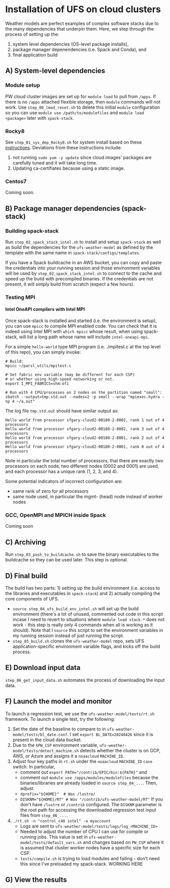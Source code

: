 # Installation of UFS on cloud clusters

Weather models are perfect examples of complex software 
stacks due to the many dependencies that underpin them.
Here, we step through the process of setting up the:
1. system level dependencies (OS-level package installs),
2. package manager depenendencies (i.e. Spack and Conda), and
3. final application build

## A) System-level dependencies

### Module setup

PW cloud cluster images are set up for `module load` to pull from `/apps`. If there
is no `/apps` attached flexible storage, then `module` commands will not work. Use
`step_00_lmod_reset.sh` to delete this initial `module` configuration so you can use
`module use /path/to/modulefiles` and `module load <package>` later with `spack-stack`.

### Rocky8

See `step_01_sys_dep_Rocky8.sh` for system install based on these 
[instructions](https://spack-stack.readthedocs.io/en/latest/NewSiteConfigs.html#prerequisites-red-hat-centos-8-one-off). 
Deviations from these instructions include:
1. not running `sudo yum -y update` since cloud images' packages 
   are carefully tuned and it will take long time.
2. Updating ca-certifiates because using a static image.

### Centos7

Coming soon.

## B) Package manager dependencies (spack-stack)

### Building spack-stack

Run `step_02_spack_stack_intel.sh` to install and setup `spack-stack` as
well as build the dependencies for the `ufs-weather-model` as defined by
the template with the same name in `spack-stack/configs/templates`.

If you have a Spack buildcache in an AWS bucket, you can copy and paste the
credentials into your running session and those environment variables will
be used by `step_02_spack_stack_intel.sh` to connect to the cache and
speed up the build with precompiled binaries. If the credentials are not
present, it will simply build from scratch (expect a few hours).

### Testing MPI

#### Intel OneAPI compilers with Intel MPI

Once spack-stack is installed and started (i.e. the environment is setup),
you can use `mpicc` to compile MPI enabled code. You can check that it is
indeed using Intel MPI with `which mpicc` whose result, when using spack-stack,
will list a long path whose name will include `intel-oneapi-mpi`.

For a simple `hello-world` type MPI program (i.e. ./mpitest.c at the
top level of this repo), you can simply invoke:
```
# Build:
mpicc ~/parsl_utils/mpitest.c

# Set fabric env variable (may be different for each CSP)
# or whether using high-speed networking or not.
export I_MPI_FABRICS=shm:ofi

# Run with 4 CPU/processes on 2 nodes on the partition named "small":
sbatch --output=tmp.std.out --nodes=2 -p small --wrap "mpiexec.hydra -np 4 ~/a.out"
```
The log file `tmp.std.out` should have similar output as:
```
Hello world from processor sfgary-cloud2-00180-2-0002, rank 1 out of 4 processors
Hello world from processor sfgary-cloud2-00180-2-0002, rank 3 out of 4 processors
Hello world from processor sfgary-cloud2-00180-2-0001, rank 2 out of 4 processors
Hello world from processor sfgary-cloud2-00180-2-0001, rank 0 out of 4 processors
```
Note in particular the total number of processors, that there are exactly two
processors on each node, two different nodes (0002 and 0001) are used, and each
processor has a unique rank (1, 2, 3, and 4).

Some potential indicators of incorrect configuration are:
+ same rank of zero for all processors
+ same node used, in particular the mgmt- (head) node instead of worker nodes

### GCC, OpenMPI and MPICH inside Spack

Coming soon

## C) Archiving

Run `step_03_push_to_buildcache.sh` to save the binary executables to the buildcache
so they can be used later. This step is optional.

## D) Final build

The build has two parts: 1) setting up the build environment (i.e. access to the libraries
and executables in `spack-stack`) and 2) actually compiling the core components of UFS.
+ `source step_04_ufs_build_env_intel.sh` will set up the build environment (there's a lot of unused,
   commented out code in this script incase I need to revert to situations where 
   `module load stack-*` does not work - this step is really only 4 commands when all is
   working as it should). Note that I `source` this script to set the environment variables
   in my running session instead of just running the script.
+ `step_05_build.sh` clones the `ufs-weather-model` repo, sets UFS application-specific
   environment variable flags, and kicks off the build process.

## E) Download input data

`step_06_get_input_data.sh` automates the process of downloading the input data.

## F) Launch the model and monitor

To launch a regression test, we use the `ufs-weather-model/tests/rt.sh` framework. To launch
a single test, try the following:
1. Set the date of the baseline to compare to in `ufs-weather-model/tests/bl_date.conf`. 
   I set `export BL_DATE=20240426` since it is present in the cloud data bucket.
2. Due to the `$PW_CSP` environment variable, `ufs-weather-model/tests/detect_machine.sh`
   detects whether the cluster is on GCP, AWS, or Azure and assigns it a `noaacloud` `MACHINE_ID`.
3. Adjust four key paths in `rt.sh` under the `noaacloud` `MACHINE_ID` `case` switch. In particular,
   + comment out `export PATH="/contrib/EPIC/bin:${PATH}"` and 
   + comment out `module use /apps/modules/modulefiles` 
   because the binaries/libraries are already loaded in `source step_04_...`. Then, adjust:
   + `dprefix="${HOME}"  # Was /lustre/`
   + `DISKNM="${HOME}/RT" # Was "/contrib/ufs-weather-model/RT"`
   If you don't have `/lustre` or `/contrib` configured. The `DISKNM` parameter is the root
   path for accessing the downloaded regression test input files from `step_06_...`.
4. `./rt.sh -n "control_c48 intel" -a myaccount`
   + Logs are sent to `ufs-weather-model/tests/logs/log_<MACHINE_ID>`
   + Needed to adjust the number of CPU I can use for compile or running jobs. This value is
     set in `ufs-weather-model/tests/default_vars.sh` and changes based on `PW_CSP` where it
     is assumed that cluster worker nodes have a specific size for each CSP.
   + `tests/compile.sh` is trying to load modules and failing - don't need this since I've preloaded my spack-stack. WORKING HERE

## G) View the results


